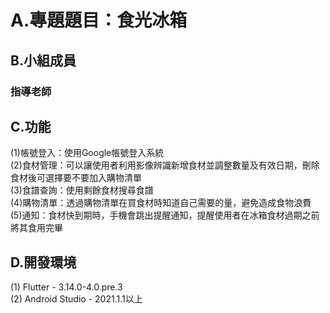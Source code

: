 # A.專題題目：食光冰箱
## B.小組成員
### 指導老師
## C.功能
(1)帳號登入：使用Google帳號登入系統  
(2)食材管理：可以讓使用者利用影像辨識新增食材並調整數量及有效日期，刪除食材後可選擇要不要加入購物清單  
(3)食譜查詢：使用剩餘食材搜尋食譜  
(4)購物清單：透過購物清單在買食材時知道自己需要的量，避免造成食物浪費  
(5)通知：食材快到期時，手機會跳出提醒通知，提醒使用者在冰箱食材過期之前將其食用完畢  
## D.開發環境
(1) Flutter - 3.14.0-4.0.pre.3  
(2) Android Studio - 2021.1.1以上  
